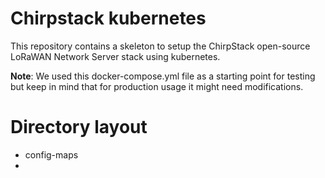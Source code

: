 # Chirpstack kubernetes
This repository contains a skeleton to setup the ChirpStack open-source LoRaWAN Network Server stack using kubernetes.

**Note**: We used this docker-compose.yml file as a starting point for testing but keep in mind that for production usage it might need modifications.

# Directory layout
- config-maps 
- 
